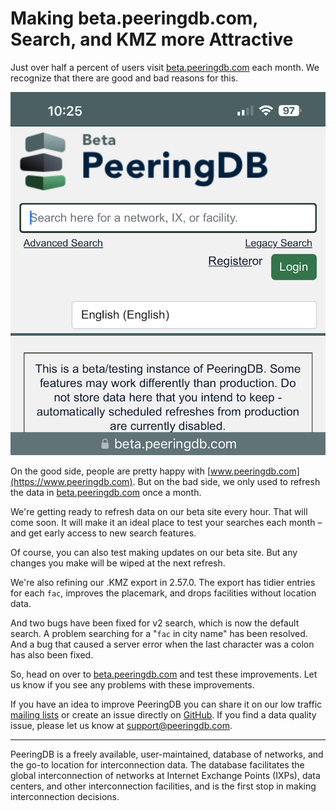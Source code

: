 # Making beta.peeringdb.com, Search, and KMZ more Attractive

Just over half a percent of users visit [beta.peeringdb.com](https://beta.peeringdb.com) each month. We recognize that there are good and bad reasons for this. 

![Screenshot of beta.peeringdb.com](images/beta_screenshot.png)

On the good side, people are pretty happy with [www.peeringdb.com](https://www.peeringdb.com). But on the bad side, we only used to refresh the data in [beta.peeringdb.com](https://beta.peeringdb.com) once a month.

We're getting ready to refresh data on our beta site every hour. That will come soon. It will make it an ideal place to test your searches each month – and get early access to new search features. 

Of course, you can also test making updates on our beta site. But any changes you make will be wiped at the next refresh.

We're also refining our .KMZ export in 2.57.0. The export has tidier entries for each `fac`, improves the placemark, and drops facilities without location data.

And two bugs have been fixed for v2 search, which is now the default search. A problem searching for a "`fac` in city name" has been resolved. And a bug that caused a server error when the last character was a colon has also been fixed.

So, head on over to [beta.peeringdb.com](https://beta.peeringdb.com) and test these improvements. Let us know if you see any problems with these improvements.

If you have an idea to improve PeeringDB you can share it on our low traffic [mailing lists](https://docs.peeringdb.com/#mailing-lists) or create an issue directly on [GitHub](https://github.com/peeringdb/peeringdb/issues). If you find a data quality issue, please let us know at [support@peeringdb.com](mailto:support@peeringdb.com).

--- 

PeeringDB is a freely available, user-maintained, database of networks, and the go-to location for interconnection data. The database facilitates the global interconnection of networks at Internet Exchange Points (IXPs), data centers, and other interconnection facilities, and is the first stop in making interconnection decisions.
